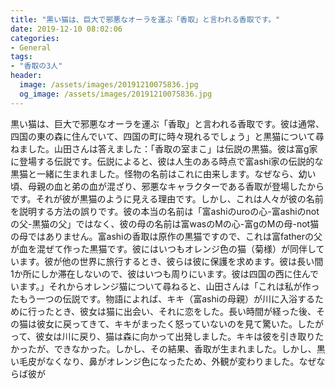 ```yaml
---
title: "黒い猫は、巨大で邪悪なオーラを運ぶ「香取」と言われる香取です。"
date: 2019-12-10 08:02:06
categories:
- General
tags:
- "香取の3人"
header:
  image: /assets/images/20191210075836.jpg
  og_image: /assets/images/20191210075836.jpg
---
```


黒い猫は、巨大で邪悪なオーラを運ぶ「香取」と言われる香取です。彼は通常、四国の東の森に住んでいて、四国の町に時々現れるでしょう」と黒猫について尋ねました。山田さんは答えました：「香取の室まこ」は伝説の黒猫。彼は富g家に登場する伝説です。伝説によると、彼は人生のある時点で富ashi家の伝説的な黒猫と一緒に生まれました。怪物の名前はこれに由来します。なぜなら、幼い頃、母親の血と弟の血が混ざり、邪悪なキャラクターである香取が登場したからです。それが彼が黒猫のように見える理由です。しかし、これは人々が彼の名前を説明する方法の誤りです。彼の本当の名前は「富ashiのuroの心-富ashiのnotの父-黒猫の父」ではなく、彼の母の名前は富wasのMの心-富gのMの母-not猫の母ではありません。富ashiの香取は原作の黒猫ですので、これは富fatherの父が血を混ぜて作った黒猫です。彼にはいつもオレンジ色の猫（菊様）が同伴しています。彼が他の世界に旅行するとき、彼らは彼に保護を求めます。彼は長い間1か所にしか滞在しないので、彼はいつも周りにいます。彼は四国の西に住んでいます。」それからオレンジ猫について尋ねると、山田さんは「これは私が作ったもう一つの伝説です。物語によれば、キキ（富ashiの母親）が川に入浴するために行ったとき、彼女は猫に出会い、それに恋をした。長い時間が経った後、その猫は彼女に戻ってきて、キキがまったく怒っていないのを見て驚いた。したがって、彼女は川に戻り、猫は森に向かって出発しました。キキは彼を引き取りたかったが、できなかった。しかし、その結果、香取が生まれました。しかし、黒い毛皮がなくなり、鼻がオレンジ色になったため、外観が変わりました。なぜならば彼が
